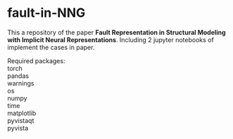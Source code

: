 # fault-in-NNG

This a repository of the paper **Fault Representation in Structural Modeling with Implicit Neural Representations**. Including 2 jupyter notebooks of implement the cases in paper.

Required packages:  
torch  
pandas  
warnings  
os  
numpy  
time  
matplotlib  
pyvistaqt  
pyvista  
